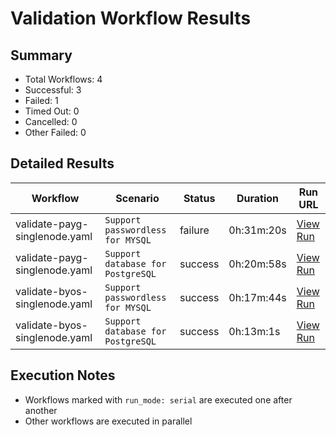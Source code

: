 # Validation Workflow Results

## Summary
- Total Workflows: 4
- Successful: 3
- Failed: 1
- Timed Out: 0
- Cancelled: 0
- Other Failed: 0

## Detailed Results

| Workflow | Scenario | Status | Duration | Run URL |
|----------|----------|---------|-----------|----------|
| validate-payg-singlenode.yaml | `Support passwordless for MYSQL` | failure | 0h:31m:20s | [View Run](https://github.com/azure-javaee/rhel-jboss-templates/actions/runs/16796767469) |
| validate-payg-singlenode.yaml | `Support database for PostgreSQL` | success | 0h:20m:58s | [View Run](https://github.com/azure-javaee/rhel-jboss-templates/actions/runs/16796769062) |
| validate-byos-singlenode.yaml | `Support passwordless for MYSQL` | success | 0h:17m:44s | [View Run](https://github.com/azure-javaee/rhel-jboss-templates/actions/runs/16796770961) |
| validate-byos-singlenode.yaml | `Support database for PostgreSQL` | success | 0h:13m:1s | [View Run](https://github.com/azure-javaee/rhel-jboss-templates/actions/runs/16796772502) |


## Execution Notes
- Workflows marked with `run_mode: serial` are executed one after another
- Other workflows are executed in parallel
